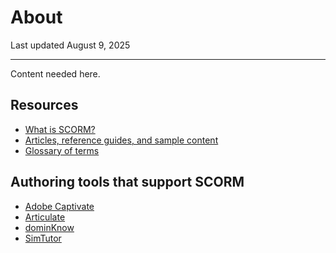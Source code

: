﻿# About

<p class="lead text-muted">Last updated August 9, 2025</p>

---

Content needed here.

## Resources

- [What is SCORM?](https://scorm.com/scorm-explained/one-minute-scorm-overview/)
- [Articles, reference guides, and sample content](https://scorm.com/scorm-explained/scorm-resources/)
- [Glossary of terms](https://scorm.com/scorm-explained/scorm-resources/glossary)

## Authoring tools that support SCORM

- [Adobe Captivate](https://www.adobe.com/products/captivate.html)
- [Articulate](https://www.articulate.com/)
- [dominKnow](https://www.dominknow.com/)
- [SimTutor](https://www.simtutor.com/)
